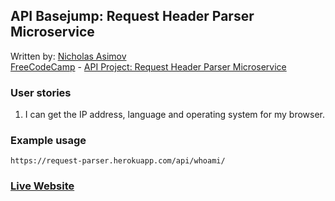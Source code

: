 ## API Basejump: Request Header Parser Microservice

Written by: [Nicholas Asimov](https://www.freecodecamp.com/nicholasasimov)  
[FreeCodeCamp](https://www.freecodecamp.com) - [API Project: Request Header Parser Microservice](https://www.freecodecamp.com/challenges/request-header-parser-microservice)

### User stories
1. I can get the IP address, language and operating system for my browser.

### Example usage
```
https://request-parser.herokuapp.com/api/whoami/
```

### [Live Website](https://request-parser.herokuapp.com/)
